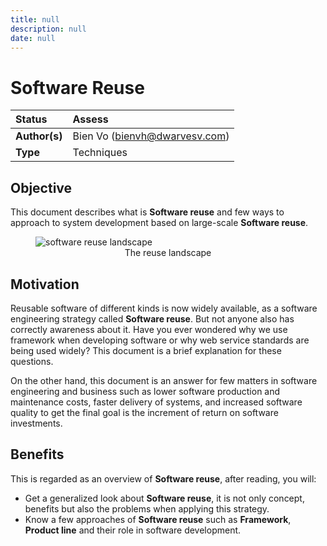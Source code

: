 ```yaml
---
title: null
description: null
date: null
---
```


# Software Reuse

| Status        | Assess                        |
| :------------ | :---------------------------- |
| **Author(s)** | Bien Vo (bienvh@dwarvesv.com) |
| **Type**      | Techniques                    |

## Objective

This document describes what is **Software reuse** and few ways to approach to system development based on large-scale **Software reuse**.

<figure class="image">
  <img src="./Documents/Material/Images/software_reuse_landscape.jpg" alt="software reuse landscape">
  <figcaption style="text-align: center">The reuse landscape</figcaption>
</figure>

## Motivation

Reusable software of different kinds is now widely available, as a software engineering strategy called **Software reuse**. But not anyone also has correctly awareness about it.
Have you ever wondered why we use framework when developing software or why web service standards are being used widely? This document is a brief explanation for these questions.

On the other hand, this document is an answer for few matters in software engineering and business such as lower software production and maintenance costs, faster delivery of systems, and increased software quality to get the final goal is the increment of return on software investments.

## Benefits

This is regarded as an overview of **Software reuse**, after reading, you will:

- Get a generalized look about **Software reuse**, it is not only concept, benefits but also the problems when applying this strategy.
- Know a few approaches of **Software reuse** such as **Framework**, **Product line** and their role in software development.


